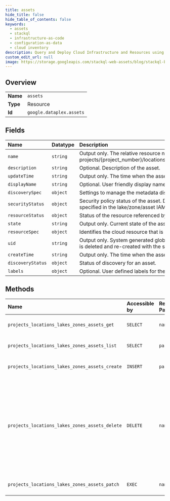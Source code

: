 ```yaml
---
title: assets
hide_title: false
hide_table_of_contents: false
keywords:
  - assets
  - stackql
  - infrastructure-as-code
  - configuration-as-data
  - cloud inventory
description: Query and Deploy Cloud Infrastructure and Resources using SQL
custom_edit_url: null
image: https://storage.googleapis.com/stackql-web-assets/blog/stackql-blog-post-featured-image.png
---
```

  
    

## Overview
<table><tbody>
<tr><td><b>Name</b></td><td><code>assets</code></td></tr>
<tr><td><b>Type</b></td><td>Resource</td></tr>
<tr><td><b>Id</b></td><td><code>google.dataplex.assets</code></td></tr>
</tbody></table>

## Fields
| Name | Datatype | Description |
|:-----|:---------|:------------|
| `name` | `string` | Output only. The relative resource name of the asset, of the form: projects/{project_number}/locations/{location_id}/lakes/{lake_id}/zones/{zone_id}/assets/{asset_id}. |
| `description` | `string` | Optional. Description of the asset. |
| `updateTime` | `string` | Output only. The time when the asset was last updated. |
| `displayName` | `string` | Optional. User friendly display name. |
| `discoverySpec` | `object` | Settings to manage the metadata discovery and publishing for an asset. |
| `securityStatus` | `object` | Security policy status of the asset. Data security policy, i.e., readers, writers & owners, should be specified in the lake/zone/asset IAM policy. |
| `resourceStatus` | `object` | Status of the resource referenced by an asset. |
| `state` | `string` | Output only. Current state of the asset. |
| `resourceSpec` | `object` | Identifies the cloud resource that is referenced by this asset. |
| `uid` | `string` | Output only. System generated globally unique ID for the asset. This ID will be different if the asset is deleted and re-created with the same name. |
| `createTime` | `string` | Output only. The time when the asset was created. |
| `discoveryStatus` | `object` | Status of discovery for an asset. |
| `labels` | `object` | Optional. User defined labels for the asset. |
## Methods
| Name | Accessible by | Required Params | Description |
|:-----|:--------------|:----------------|:------------|
| `projects_locations_lakes_zones_assets_get` | `SELECT` | `name` | Retrieves an asset resource. |
| `projects_locations_lakes_zones_assets_list` | `SELECT` | `parent` | Lists asset resources in a zone. |
| `projects_locations_lakes_zones_assets_create` | `INSERT` | `parent` | Creates an asset resource. |
| `projects_locations_lakes_zones_assets_delete` | `DELETE` | `name` | Deletes an asset resource. The referenced storage resource is detached (default) or deleted based on the associated Lifecycle policy. |
| `projects_locations_lakes_zones_assets_patch` | `EXEC` | `name` | Updates an asset resource. |
